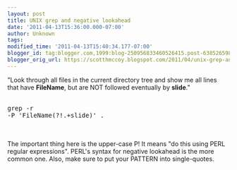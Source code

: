 ```yaml
---
layout: post
title: UNIX grep and negative lookahead
date: '2011-04-13T15:36:00.000-07:00'
author: Unknown
tags: 
modified_time: '2011-04-13T15:40:34.177-07:00'
blogger_id: tag:blogger.com,1999:blog-250956833460526415.post-6385265984839431594
blogger_orig_url: https://scotthmccoy.blogspot.com/2011/04/unix-grep-and-negative-lookahead.html
---
```


"Look through all files in the current directory tree and show me all lines that have <span style="font-weight:bold;">FileName</span>, but are NOT followed eventually by <span style="font-weight:bold;">slide</span>."<br /><br /><pre>grep -r -P 'FileName(?!.+slide)' .</pre><br /><br />The important thing here is the upper-case P! It means "do this using PERL regular expressions". PERL's syntax for negative lookahead is the more common one. Also, make sure to put your PATTERN into single-quotes.